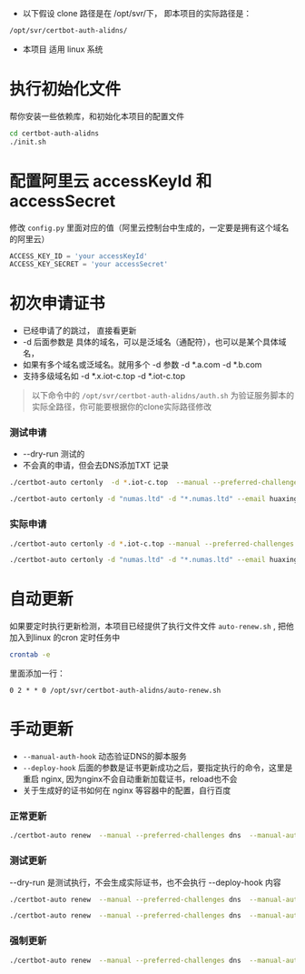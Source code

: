 - 以下假设 clone 路径是在 /opt/svr/下，
即本项目的实际路径是：
```bash
/opt/svr/certbot-auth-alidns/
```
- 本项目 适用 linux 系统
# 执行初始化文件
帮你安装一些依赖库，和初始化本项目的配置文件
```bash
cd certbot-auth-alidns
./init.sh
```
# 配置阿里云 accessKeyId 和 accessSecret
修改 `config.py` 里面对应的值（阿里云控制台中生成的，一定要是拥有这个域名的阿里云）
```python
ACCESS_KEY_ID = 'your accessKeyId'
ACCESS_KEY_SECRET = 'your accessSecret'
```

# 初次申请证书
- 已经申请了的跳过， 直接看更新
- -d 后面参数是 具体的域名，可以是泛域名（通配符），也可以是某个具体域名，
- 如果有多个域名或泛域名。就用多个 -d 参数 -d *.a.com -d *.b.com
- 支持多级域名如 -d *.x.iot-c.top -d *.iot-c.top 

> 以下命令中的 `/opt/svr/certbot-auth-alidns/auth.sh` 为验证服务脚本的实际全路径，你可能要根据你的clone实际路径修改

### 测试申请
- --dry-run 测试的
- 不会真的申请，但会去DNS添加TXT 记录
```bash
./certbot-auto certonly  -d *.iot-c.top  --manual --preferred-challenges dns  --manual-auth-hook /opt/svr/certbot-auth-alidns/auth.sh --dry-run

```

```bash
./certbot-auto certonly -d "numas.ltd" -d "*.numas.ltd" --email huaxing_zheng@qq.com --manual --preferred-challenges dns   --manual-auth-hook /opt/svr/certbot-auth-alidns/auth.sh --server https://acme-v02.api.letsencrypt.org/directory --no-self-upgrade --dry-run
```


### 实际申请
```bash
./certbot-auto certonly -d *.iot-c.top --manual --preferred-challenges dns  --manual-auth-hook /opt/svr/certbot-auth-alidns/auth.sh
```

```bash
./certbot-auto certonly -d "numas.ltd" -d "*.numas.ltd" --email huaxing_zheng@qq.com --manual --preferred-challenges dns   --manual-auth-hook /opt/svr/certbot-auth-alidns/auth.sh --server https://acme-v02.api.letsencrypt.org/directory --no-self-upgrade
```

# 自动更新
如果要定时执行更新检测，本项目已经提供了执行文件文件 `auto-renew.sh` ,
把他加入到linux 的cron 定时任务中

```bash
crontab -e
```
里面添加一行：
```cron
0 2 * * 0 /opt/svr/certbot-auth-alidns/auto-renew.sh
```


# 手动更新
- `--manual-auth-hook` 动态验证DNS的脚本服务
- `--deploy-hook` 后面的参数是证书更新成功之后，要指定执行的命令，这里是重启 nginx, 因为nginx不会自动重新加载证书，reload也不会
- 关于生成好的证书如何在 nginx 等容器中的配置，自行百度

### 正常更新
```bash
./certbot-auto renew  --manual --preferred-challenges dns  --manual-auth-hook /opt/svr/certbot-auth-alidns/auth.sh --deploy-hook "/usr/bin/systemctl restart nginx"
```

### 测试更新
--dry-run 是测试执行，不会生成实际证书，也不会执行 --deploy-hook 内容
```bash
./certbot-auto renew  --manual --preferred-challenges dns  --manual-auth-hook /opt/svr/certbot-auth-alidns/auth.sh --deploy-hook "/usr/bin/systemctl restart nginx" --dry-run
```

```bash
./certbot-auto renew  --manual --preferred-challenges dns  --manual-auth-hook /opt/svr/certbot-auth-alidns/auth.sh --deploy-hook "/usr/bin/systemctl restart openresty" --no-self-upgrade --dry-run
```


### 强制更新
```bash
./certbot-auto renew  --manual --preferred-challenges dns  --manual-auth-hook /opt/svr/certbot-auth-alidns/auth.sh --deploy-hook "/usr/bin/systemctl restart nginx" --force-renewal
```



